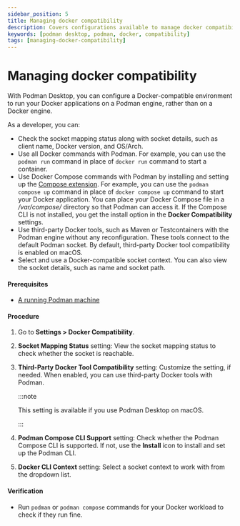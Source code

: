 ```yaml
---
sidebar_position: 5
title: Managing docker compatibility
description: Covers configurations available to manage docker compatibility
keywords: [podman desktop, podman, docker, compatibility]
tags: [managing-docker-compatibility]
---
```


# Managing docker compatibility

With Podman Desktop, you can configure a Docker-compatible environment to run your Docker applications on a Podman engine, rather than on a Docker engine.

As a developer, you can:

- Check the socket mapping status along with socket details, such as client name, Docker version, and OS/Arch.
- Use all Docker commands with Podman. For example, you can use the `podman run` command in place of `docker run` command to start a container.
- Use Docker Compose commands with Podman by installing and setting up the [Compose extension](/docs/compose). For example, you can use the `podman compose up` command in place of `docker compose up` command to start your Docker application. You can place your Docker Compose file in a _/var/compose/_ directory so that Podman can access it. If the Compose CLI is not installed, you get the install option in the **Docker Compatibility** settings.
- Use third-party Docker tools, such as Maven or Testcontainers with the Podman engine without any reconfiguration. These tools connect to the default Podman socket. By default, third-party Docker tool compatibility is enabled on macOS.
- Select and use a Docker-compatible socket context. You can also view the socket details, such as name and socket path.

#### Prerequisites

- [A running Podman machine](/docs/podman/creating-a-podman-machine)

#### Procedure

1. Go to **Settings > Docker Compatibility**.
2. **Socket Mapping Status** setting: View the socket mapping status to check whether the socket is reachable.
3. **Third-Party Docker Tool Compatibility** setting: Customize the setting, if needed. When enabled, you can use third-party Docker tools with Podman.

   :::note

   This setting is available if you use Podman Desktop on macOS.

   :::

4. **Podman Compose CLI Support** setting: Check whether the Podman Compose CLI is supported. If not, use the **Install** icon to install and set up the Podman CLI.
5. **Docker CLI Context** setting: Select a socket context to work with from the dropdown list.

#### Verification

- Run `podman` or `podman compose` commands for your Docker workload to check if they run fine.
